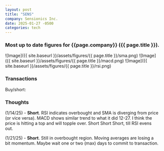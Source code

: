 ```yaml
---
layout: post
title: "SENS"
company: Sensionics Inc.
date: 2025-01-27 -0500
categories: tech
---
```


### Most up to date figures for {{page.company}} ({{ page.title }}).

![Image]({{ site.baseurl }}/assets/figures/{{ page.title }}/sma.png)
![Image]({{ site.baseurl }}/assets/figures/{{ page.title }}/macd.png)
![Image]({{ site.baseurl }}/assets/figures/{{ page.title }}/rsi.png)

### Transactions

Buy/short:


### Thoughts
(1/14/25) - **Short**. RSI indicates overbought and SMA is diverging from price (or vice versa). MACD shows similar trend to what it did 12-27. I think the price is hitting a top and will topple over. Short Short Short, till RSI evens out.

(1/21/25) - **Short**. Still in overbought region. Moving averages are losing a bit momentum. Maybe wait one or two (max) days to commit to transaction.